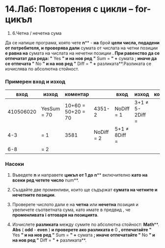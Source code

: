 ﻿# 14.Лаб: Повторения с цикли – for-цикъл


1. 6.Четна / нечетна сума

Да се напише програма, която чете **n**** - ****на**** брой **цели числа, подадени от потребителя, и проверява дали** сумата от числата на четни позиции **е равна на** сумата на числата на нечетни позиции **. При равенство да се отпечатат два реда: &quot;** Yes **&quot; и на нов ред &quot;** Sum = **&quot; +** сумата **; иначе да се отпечата &quot;** No **&quot; и на нов ред &quot;** Diff = **&quot; +** разликата**.Разликата се изчислява по абсолютна стойност.

### Примерен вход и изход

| **вход** | **изход** | **коментар** |   | **вход** | **изход** | **коментар** |   | **вход** | **изход** | **коментар** |
| --- | --- | --- | --- | --- | --- | --- | --- | --- | --- | --- |
| 410506020 | YesSum = 70 | 10+60 = 50+20 = 70 | 4351-2 | NoDiff = 1 | 3+1 ≠ 5-2Diff =
|4-3| = 1 | 3581 | NoDiff = 2 | 5+1 ≠ 8Diff =
|6-8| = 2 |

### Насоки

1. Въведете **n** и направете **цикъл от 1  до**  **n**** включително **като на всеки ред четете число** num**.

1. Създайте две променливи, които ще съдържат **сумата на четните и нечетните позиции**.

1. Проверете числото дали е на **четна** или **нечетна** позиция и увеличете съответната сума, като имате в предвид , че **променливата**  **i**  **отговаря на позицията**.

1. Изчислете **разликата** между сумите по абсолютна стойност: **Math****. ****Abs**** ( ****odd**** - ****even**** ) **и проверете ако разликата е** 0 **, отпечатайте &quot;** Yes **&quot; и на нов ред &quot;** Sum = **&quot; +** сумата **; иначе отпечатайте &quot;** No **&quot; и на нов ред &quot;** Diff = **&quot; +** разликата**.

